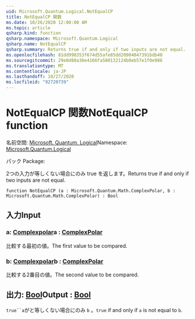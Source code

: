 ```yaml
---
uid: Microsoft.Quantum.Logical.NotEqualCP
title: NotEqualCP 関数
ms.date: 10/26/2020 12:00:00 AM
ms.topic: article
qsharp.kind: function
qsharp.namespace: Microsoft.Quantum.Logical
qsharp.name: NotEqualCP
qsharp.summary: Returns true if and only if two inputs are not equal.
ms.openlocfilehash: 81dd998353f674d55afe85dd20904047391bdb40
ms.sourcegitcommit: 29e0d88a30e4166fa580132124b0eb57e1f0e986
ms.translationtype: MT
ms.contentlocale: ja-JP
ms.lasthandoff: 10/27/2020
ms.locfileid: "92720739"
---
```

# <a name="notequalcp-function"></a><span data-ttu-id="f799a-102">NotEqualCP 関数</span><span class="sxs-lookup"><span data-stu-id="f799a-102">NotEqualCP function</span></span>

<span data-ttu-id="f799a-103">名前空間: [Microsoft. Quantum. Logical](xref:Microsoft.Quantum.Logical)</span><span class="sxs-lookup"><span data-stu-id="f799a-103">Namespace: [Microsoft.Quantum.Logical](xref:Microsoft.Quantum.Logical)</span></span>

<span data-ttu-id="f799a-104">パック [](https://nuget.org/packages/)</span><span class="sxs-lookup"><span data-stu-id="f799a-104">Package: [](https://nuget.org/packages/)</span></span>


<span data-ttu-id="f799a-105">2つの入力が等しくない場合にのみ true を返します。</span><span class="sxs-lookup"><span data-stu-id="f799a-105">Returns true if and only if two inputs are not equal.</span></span>

```qsharp
function NotEqualCP (a : Microsoft.Quantum.Math.ComplexPolar, b : Microsoft.Quantum.Math.ComplexPolar) : Bool
```


## <a name="input"></a><span data-ttu-id="f799a-106">入力</span><span class="sxs-lookup"><span data-stu-id="f799a-106">Input</span></span>

### <a name="a--complexpolar"></a><span data-ttu-id="f799a-107">a: [Complexpolar](xref:Microsoft.Quantum.Math.ComplexPolar)</span><span class="sxs-lookup"><span data-stu-id="f799a-107">a : [ComplexPolar](xref:Microsoft.Quantum.Math.ComplexPolar)</span></span>

<span data-ttu-id="f799a-108">比較する最初の値。</span><span class="sxs-lookup"><span data-stu-id="f799a-108">The first value to be compared.</span></span>


### <a name="b--complexpolar"></a><span data-ttu-id="f799a-109">b: [Complexpolar](xref:Microsoft.Quantum.Math.ComplexPolar)</span><span class="sxs-lookup"><span data-stu-id="f799a-109">b : [ComplexPolar](xref:Microsoft.Quantum.Math.ComplexPolar)</span></span>

<span data-ttu-id="f799a-110">比較する2番目の値。</span><span class="sxs-lookup"><span data-stu-id="f799a-110">The second value to be compared.</span></span>



## <a name="output--bool"></a><span data-ttu-id="f799a-111">出力: [Bool](xref:microsoft.quantum.lang-ref.bool)</span><span class="sxs-lookup"><span data-stu-id="f799a-111">Output : [Bool](xref:microsoft.quantum.lang-ref.bool)</span></span>

<span data-ttu-id="f799a-112">`true``a`がと等しくない場合にのみ `b` 。</span><span class="sxs-lookup"><span data-stu-id="f799a-112">`true` if and only if `a` is not equal to `b`.</span></span>